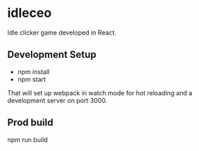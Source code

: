 # idleceo
Idle clicker game developed in React.

## Development Setup

- npm install
- npm start

That will set up webpack in watch mode for hot reloading and a development server on port 3000.

## Prod build

npm run build
